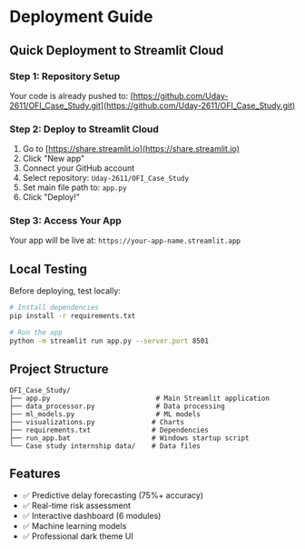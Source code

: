 # Deployment Guide

## Quick Deployment to Streamlit Cloud

### Step 1: Repository Setup
Your code is already pushed to: [https://github.com/Uday-2611/OFI_Case_Study.git](https://github.com/Uday-2611/OFI_Case_Study.git)

### Step 2: Deploy to Streamlit Cloud
1. Go to [https://share.streamlit.io](https://share.streamlit.io)
2. Click "New app"
3. Connect your GitHub account
4. Select repository: `Uday-2611/OFI_Case_Study`
5. Set main file path to: `app.py`
6. Click "Deploy!"

### Step 3: Access Your App
Your app will be live at: `https://your-app-name.streamlit.app`

## Local Testing
Before deploying, test locally:
```bash
# Install dependencies
pip install -r requirements.txt

# Run the app
python -m streamlit run app.py --server.port 8501
```

## Project Structure
```
OFI_Case_Study/
├── app.py                          # Main Streamlit application
├── data_processor.py               # Data processing
├── ml_models.py                    # ML models
├── visualizations.py              # Charts
├── requirements.txt               # Dependencies
├── run_app.bat                    # Windows startup script
└── Case study internship data/    # Data files
```

## Features
- ✅ Predictive delay forecasting (75%+ accuracy)
- ✅ Real-time risk assessment
- ✅ Interactive dashboard (6 modules)
- ✅ Machine learning models
- ✅ Professional dark theme UI
